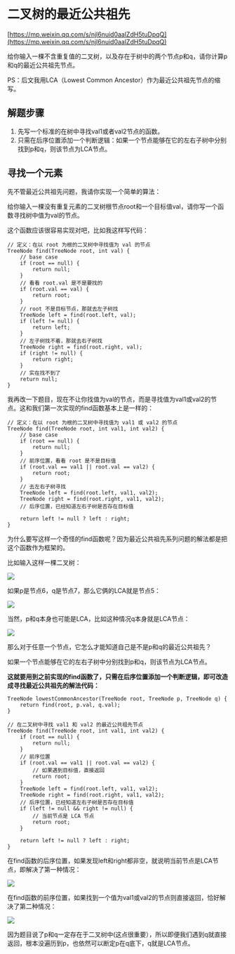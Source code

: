 # 二叉树的最近公共祖先

[https://mp.weixin.qq.com/s/njl6nuid0aalZdH5tuDpqQ](https://mp.weixin.qq.com/s/njl6nuid0aalZdH5tuDpqQ)

给你输入一棵不含重复值的二叉树，以及存在于树中的两个节点p和q，请你计算p和q的最近公共祖先节点。

PS：后文我用LCA（Lowest Common Ancestor）作为最近公共祖先节点的缩写。

## 解题步骤

1. 先写一个标准的在树中寻找val1或者val2节点的函数。
2. 只需在后序位置添加一个判断逻辑：如果一个节点能够在它的左右子树中分别找到p和q，则该节点为LCA节点。

## 寻找一个元素

先不管最近公共祖先问题，我请你实现一个简单的算法：

给你输入一棵没有重复元素的二叉树根节点root和一个目标值val，请你写一个函数寻找树中值为val的节点。

这个函数应该很容易实现对吧，比如我这样写代码：

```
// 定义：在以 root 为根的二叉树中寻找值为 val 的节点
TreeNode find(TreeNode root, int val) {
    // base case
    if (root == null) {
        return null;
    }
    // 看看 root.val 是不是要找的
    if (root.val == val) {
        return root;
    }
    // root 不是目标节点，那就去左子树找
    TreeNode left = find(root.left, val);
    if (left != null) {
        return left;
    }
    // 左子树找不着，那就去右子树找
    TreeNode right = find(root.right, val);
    if (right != null) {
        return right;
    }
    // 实在找不到了
    return null;
}
```

我再改一下题目，现在不让你找值为val的节点，而是寻找值为val1或val2的节点。这和我们第一次实现的find函数基本上是一样的：

```
// 定义：在以 root 为根的二叉树中寻找值为 val1 或 val2 的节点
TreeNode find(TreeNode root, int val1, int val2) {
    // base case
    if (root == null) {
        return null;
    }
    // 前序位置，看看 root 是不是目标值
    if (root.val == val1 || root.val == val2) {
        return root;
    }
    // 去左右子树寻找
    TreeNode left = find(root.left, val1, val2);
    TreeNode right = find(root.right, val1, val2);
    // 后序位置，已经知道左右子树是否存在目标值

    return left != null ? left : right;
}
```

为什么要写这样一个奇怪的find函数呢？因为最近公共祖先系列问题的解法都是把这个函数作为框架的。

比如输入这样一棵二叉树：

![](imgs/640.jpg)

如果p是节点6，q是节点7，那么它俩的LCA就是节点5：

![](imgs/640-1.jpg)

当然，p和q本身也可能是LCA，比如这种情况q本身就是LCA节点：

![](imgs/640-2.jpg)

那么对于任意一个节点，它怎么才能知道自己是不是p和q的最近公共祖先？

如果一个节点能够在它的左右子树中分别找到p和q，则该节点为LCA节点。

**这就要用到之前实现的find函数了，只需在后序位置添加一个判断逻辑，即可改造成寻找最近公共祖先的解法代码：**

```
TreeNode lowestCommonAncestor(TreeNode root, TreeNode p, TreeNode q) {
    return find(root, p.val, q.val);
}

// 在二叉树中寻找 val1 和 val2 的最近公共祖先节点
TreeNode find(TreeNode root, int val1, int val2) {
    if (root == null) {
        return null;
    }
    // 前序位置
    if (root.val == val1 || root.val == val2) {
        // 如果遇到目标值，直接返回
        return root;
    }
    TreeNode left = find(root.left, val1, val2);
    TreeNode right = find(root.right, val1, val2);
    // 后序位置，已经知道左右子树是否存在目标值
    if (left != null && right != null) {
        // 当前节点是 LCA 节点
        return root;
    }

    return left != null ? left : right;
}
```

在find函数的后序位置，如果发现left和right都非空，就说明当前节点是LCA节点，即解决了第一种情况：

![](imgs/640-3.jpg)

在find函数的前序位置，如果找到一个值为val1或val2的节点则直接返回，恰好解决了第二种情况：

![](imgs/640-4.jpg)

因为题目说了p和q一定存在于二叉树中(这点很重要），所以即便我们遇到q就直接返回，根本没遍历到p，也依然可以断定p在q底下，q就是LCA节点。